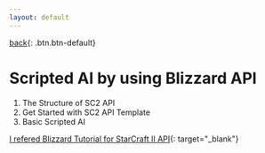 ```yaml
---
layout: default
---
```

[back](../../sc2ai){: .btn.btn-default}

# Scripted AI by using Blizzard API
1. The Structure of SC2 API
1. Get Started with SC2 API Template
1. Basic Scripted AI

[I refered Blizzard Tutorial for StarCraft II API](https://github.com/Blizzard/s2client-api/blob/master/docs/tutorial1.md){: target="_blank"}

